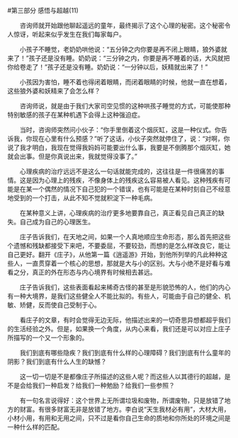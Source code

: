 #第三部分 感悟与超越(11)

　　咨询师就开始跟他聊起遥远的童年，最终揭示了这个心理的秘密。这个秘密令人惊讶，听起来似乎发生在我们每家每户。

　　小孩子不睡觉，老奶奶哄他说：“五分钟之内你要是再不闭上眼睛，狼外婆就来了！”孩子还是没有睡。奶奶说：“三分钟之内，你要是再不睡着的话，大风就把你给卷走了！”孩子还是没有睡。奶奶说：“一分钟以后，妖精就出来了！”

　　小孩因为害怕，睡不着也得闭着眼睛，而闭着眼睛的时候，他就一直在想着，这些狼外婆和妖精来了会怎么样？

　　咨询师说，就是由于我们大家司空见惯的这种哄孩子睡觉的方式，可能使那种特别敏感的孩子在某种机遇下会得上这种强迫症。

　　当时，咨询师突然问小伙子：“你手里倒着这个烟灰缸，这是一种仪式。你告诉我，你现在心里有什么预感？”听了这话，小伙子突然就停住了，说：“对啊，你说了我才明白，我现在觉得我妈妈可能要出什么事，我要是不倒腾那个烟灰缸，她就会出事。但是你真说出来，我就觉得没事了。”

　　心理疾病的治疗远远不是这么一句话就能完成的，这往往是一件很痛苦的事情。这是因为心理上的残疾，不像身体上的残疾这么容易被人看见。这种残疾有可能是在某一个偶然的情况下自己犯的一个错误，也有可能是在某种时刻自己不经意地受到的一个打击，从此不知不觉就积淀下一种毛病。

　　在某种意义上讲，心理疾病的治疗更多地要靠自己，真正看见自己真正的缺失。自己成为自己的心理医生。

　　庄子告诉我们，在天地之间，如果一个人真地顺应生命形态，那么首先把这些个遗憾和残缺都接受下来吧，不要委屈，不要较劲，而想的是怎么样改良它，能让自己更好。翻开《庄子》，从他第一篇《逍遥游》开始，到他所列举的凡此种种这些人，一直贯穿着一个核心的思想，那就是大与小的区别。大与小绝不是好看与难看之分，真正的外在形态与内心境界有时候相去甚远。

　　庄子告诉我们，这些表面看起来稀奇古怪的甚至是形貌恐怖的人，他们的内心有一种大境界，是我们这些健全人不能比拟的。有些人，可能由于自己的健全、机敏、矫健，反而使自己受制于心。

　　看庄子的文章，有时会觉得无边无际，他描述出来的一切奇思异想都超乎我们的生活经验之外。但是，如果换一个角度，从内心来看，我们还是可以对应上庄子所描写的一个又一个形象的。

　　我们到底有哪些隐疾？我们到底有什么样的心理障碍？我们到底有什么童年的阴影？我们到底有什么人生的缺憾？

　　这一切一切是不是都像庄子所描述的这些人呢？而这些人以其德行的超越，是不是会给我们一种启发？给我们一种勉励？给我们一些参照？

　　有一句名言说得好：这个世界上无所谓垃圾和废物，所谓废物，只是放错了地方的财富。有很多财富无非是放错了地方。李白说“天生我材必有用”，大材大用，小材小用，有用和无用之间，只不过是看你自己生命的质地和你所处的环境之间是一种什么样的匹配。 